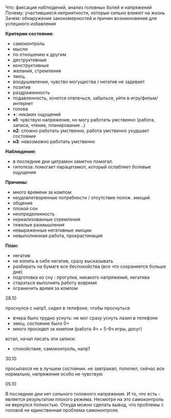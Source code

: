 Что: фиксация наблюдений, анализ головных болей и напряжений
Почему: участившиеся неприятности, которые сильно влияют на жизнь
Зачем: обнаружение закономерностей и причин возникновения для успешного избавления

**Критерии состояния:**

- самоконтроль
- мысли
 - по отношению к другим
  - деструктивные 
  - конструктивные
- желания, стремления
- эмоц. 
 - воодушевление, чувство могущества / негатив не задевает
 - позитив
 - раздраженность
 - подавленность, хочется отвлечься, забыться, уйти в игру/фильм/интернет
- голова
 - **+**: никаких ощущений
 - **н1**: чувствую напряжение, но могу работать умственно (работа, записи, чтение, планирование ..)
 - **н2**: сложно работать умственно, работа умственно ухудшает состояние
 - **н3**: невозможно работать умственно


**Наблюдения:**
- в последние дни цитрамон заметно помогал. 
 - гипотеза: помогает парацетамол, который ослабляет болевые ощущения
 
**Причины:**
- много времени за компом
- неудовлетворенные потребности / отсутствие полож. эмоций
 - общение
- плохой сон
- неопределенность
- нереализованные стремления
- тяжелые размышления
- невыраженные негативные эмоции
- невыполненная работа, прокрастинация

**План:**
- негатив
 - не копить в себе негатив, сразу высказывать
 - разбирать на бумаге все беспокойства (все что сохраняется больше дня)
- подготовка ко сну : прогулки, никакого напряжения, негатива
- стараться выполнять работу вовремя
- ограничить время за компом

28.10

проснулся с напр1, сидел в телефоне, чтобы проснуться
- вчера было трудно уснуть: не мог сразу уснуть лазил в телефоне
 - эмоц. состояние было 0+
 - много просидел за компом (работа 4ч + 5-6ч игры, досуг)

встал, начал писать эти записи:
- спокойствие, самоконтроль, напр1

30.10

просыпался не в лучшем состоянии.
не завтракал, попопел, сейчас все нормально, напряжения особо не чувствую

05.10

В последние дни нет сильного головного напряжения. И то, что есть - является результатом плохого режима. Несмотря на это самоконтроль не вернулся полностью. Откуда можно сделать вывод, что проблемы с головой не единственная проблема самоконтроля.